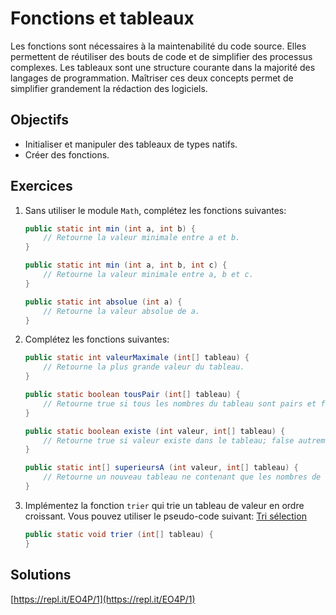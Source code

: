 Fonctions et tableaux
=====================

Les fonctions sont nécessaires à la maintenabilité du code source. Elles
permettent de réutiliser des bouts de code et de simplifier des processus
complexes. Les tableaux sont une structure courante dans la majorité des
langages de programmation. Maîtriser ces deux concepts permet de simplifier
grandement la rédaction des logiciels.

Objectifs
---------

* Initialiser et manipuler des tableaux de types natifs.
* Créer des fonctions.

Exercices
---------

1. Sans utiliser le module `Math`, complétez les fonctions suivantes:

    ```java
    public static int min (int a, int b) {
        // Retourne la valeur minimale entre a et b.
    }

    public static int min (int a, int b, int c) {
        // Retourne la valeur minimale entre a, b et c.
    }

    public static int absolue (int a) {
        // Retourne la valeur absolue de a.
    }
    ```

2. Complétez les fonctions suivantes:

    ```java
    public static int valeurMaximale (int[] tableau) {
        // Retourne la plus grande valeur du tableau.
    }

    public static boolean tousPair (int[] tableau) {
        // Retourne true si tous les nombres du tableau sont pairs et false autrement.
    }

    public static boolean existe (int valeur, int[] tableau) {
        // Retourne true si valeur existe dans le tableau; false autrement.
    }

    public static int[] superieursA (int valeur, int[] tableau) {
        // Retourne un nouveau tableau ne contenant que les nombres de tableau qui sont supérieurs à "valeur".
    }
    ```

3. Implémentez la fonction `trier` qui trie un tableau de valeur en ordre
   croissant. Vous pouvez utiliser le pseudo-code suivant: [Tri sélection](https://fr.wikipedia.org/wiki/Tri_par_insertion#Description_de_l.27algorithme)

    ```java
    public static void trier (int[] tableau) {
    }
    ```

Solutions
---------

[https://repl.it/EO4P/1](https://repl.it/EO4P/1)
